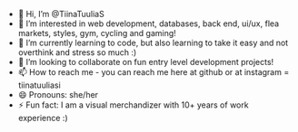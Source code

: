 - 👋 Hi, I’m @TiinaTuuliaS
- 👀 I’m interested in web development, databases, back end, ui/ux, flea markets, styles, gym, cycling and gaming!
- 🌱 I’m currently learning to code, but also learning to take it easy and not overthink and stress so much :)
- 💞️ I’m looking to collaborate on fun entry level development projects!
- 📫 How to reach me - you can reach me here at github or at instagram = tiinatuuliasi
- 😄 Pronouns: she/her
- ⚡ Fun fact: I am a visual merchandizer with 10+ years of work experience :)

<!---
TiinaTuuliaS/TiinaTuuliaS is a ✨ special ✨ repository because its `README.md` (this file) appears on your GitHub profile.
You can click the Preview link to take a look at your changes.
--->
